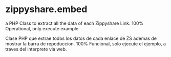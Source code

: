 zippyshare.embed
================

a PHP Class to extract all the data of each Zippyshare Link.
100% Operational, only execute example

Clase PHP que extrae todos los datos de cada enlace de ZS ademas de mostrar la barra de repoduccion.
100% Funcional, solo ejecute el ejemplo, a traves del interprete via web.


